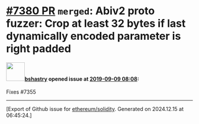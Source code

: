 # [\#7380 PR](https://github.com/ethereum/solidity/pull/7380) `merged`: Abiv2 proto fuzzer: Crop at least 32 bytes if last dynamically encoded parameter is right padded

#### <img src="https://avatars.githubusercontent.com/u/2388185?v=4" width="50">[bshastry](https://github.com/bshastry) opened issue at [2019-09-09 08:08](https://github.com/ethereum/solidity/pull/7380):

Fixes #7355 




-------------------------------------------------------------------------------



[Export of Github issue for [ethereum/solidity](https://github.com/ethereum/solidity). Generated on 2024.12.15 at 06:45:24.]
